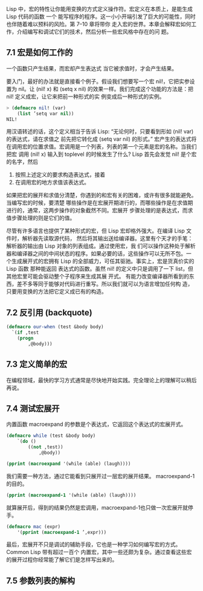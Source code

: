 Lisp 中，宏的特性让你能用变换的方式定义操作符。宏定义在本质上，是能生成 Lisp 代码的函数 一个
能写程序的程序。这一小小开端引发了巨大的可能性，同时也伴随着难以预料的风险。第 7–10 章将带你
走入宏的世界。本章会解释宏如何工作，介绍编写和调试它们的技术，然后分析一些宏风格中存在的问
题。

## 7.1 宏是如何工作的

一个函数只产生结果，而宏却产生表达式 当它被求值时，才会产生结果。

要入门，最好的办法就是直接看个例子。假设我们想要写一个宏 nil!，它把实参设置为 nil。让 (nil! x)
和 (setq x nil) 的效果一样。我们完成这个功能的方法是：把 nil! 定义成宏，让它来把前一种形式的实
例变成后一种形式的实例。

```lisp
> (defmacro nil! (var)
	(list ’setq var nil))
NIL!
```

用汉语转述的话，这个定义相当于告诉 Lisp: “无论何时，只要看到形如 (nil! var) 的表达式，请在求值之
前先把它转化成 (setq var nil) 的形式。”
宏产生的表达式将在调用宏的位置求值。宏调用是一个列表，列表的第一个元素是宏的名称。当我们把宏
调用 (nil! x) 输入到 toplevel 的时候发生了什么? Lisp 首先会发觉 nil! 是个宏的名字，然后

1. 按照上述定义的要求构造表达式，接着
2. 在调用宏的地方求值该表达式。

如果把宏的展开和求值分清楚，你遇到的和宏有关的困难，或许有很多就能避免。当编写宏的时候，要清楚
哪些操作是在宏展开期进行的，而哪些操作是在求值期进行的，通常，这两步操作的对象截然不同。宏展开
步骤处理的是表达式，而求值步骤处理的则是它们的值。

尽管有许多语言也提供了某种形式的宏，但 Lisp 宏却格外强大。在编译 Lisp 文件时，解析器先读取源代码，
然后将其输出送给编译器。这里有个天才的手笔：解析器的输出由 Lisp 对象的列表组成。通过使用宏，我
们可以操作这种处于解析器和编译器之间的中间状态的程序。如果必要的话，这些操作可以无所不包。一
个生成展开式的宏拥有 Lisp 的全部威力，可任其驱驰。事实上，宏是货真价实的 Lisp 函数 那种能返回
表达式的函数。虽然 nil! 的定义中只是调用了一下 list，但其他宏里可能会驱动整个子程序来生成其展
开式。
有能力改变编译器所看到的东西，差不多等同于能够对代码进行重写。所以我们就可以为语言增加任何构
造，只要用变换的方法把它定义成已有的构造。

## 7.2 反引用 (backquote)

```lisp
(defmacro our-when (test &body body)
  `(if ,test
    (progn
    	,@body)))
```



## 7.3 定义简单的宏

在编程领域，最快的学习方式通常是尽快地开始实践。完全理论上的理解可以稍后再说。



## 7.4 测试宏展开

内置函数 macroexpand 的参数是个表达式，它返回这个表达式的宏展开式。

```lisp
(defmacro while (test &body body)
	`(do ()
		((not ,test))
			,@body))
```

```lisp
(pprint (macroexpand '(while (able) (laugh))))
```

我们需要一种方法，通过它能看到只展开过一层宏的展开结果。 macroexpand-1 的目的。

```lisp
(pprint (macroexpand-1 '(while (able) (laugh))))
```

就算展开后，得到的结果仍然是宏调用，macroexpand-1也只做一次宏展开就停手。

```lisp
(defmacro mac (expr)
	'(pprint (macroexpand-1 ’,expr)))
```

最后，宏展开不只是调试的辅助手段，它也是一种学习如何编写宏的方式。Common Lisp 带有超过一百个
内置宏，其中一些还颇为复杂。通过查看这些宏的展开过程你经常能了解它们是怎样写出来的。

## 7.5 参数列表的解构







